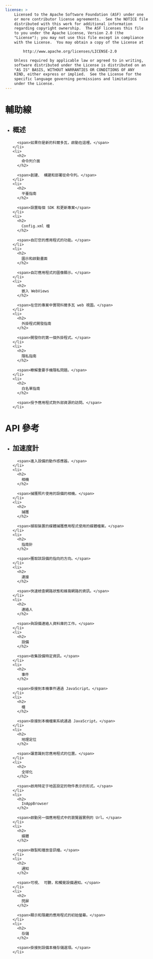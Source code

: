 ```yaml
---
license: >
    Licensed to the Apache Software Foundation (ASF) under one
    or more contributor license agreements.  See the NOTICE file
    distributed with this work for additional information
    regarding copyright ownership.  The ASF licenses this file
    to you under the Apache License, Version 2.0 (the
    "License"); you may not use this file except in compliance
    with the License.  You may obtain a copy of the License at

        http://www.apache.org/licenses/LICENSE-2.0

    Unless required by applicable law or agreed to in writing,
    software distributed under the License is distributed on an
    "AS IS" BASIS, WITHOUT WARRANTIES OR CONDITIONS OF ANY
    KIND, either express or implied.  See the License for the
    specific language governing permissions and limitations
    under the License.
---
```


<div id="home">
  <h1>
    輔助線
  </h1>

  <ul>
    <li>
      <h2>
        概述
      </h2>

      <span>如果你是新的科爾多瓦，啟動在這裡。</span>
    </li>
    <li>
      <h2>
        命令列介面
      </h2>

      <span>創建、 構建和部署從命令列。</span>
    </li>
    <li>
      <h2>
        平臺指南
      </h2>

      <span>設置每個 SDK 和更新專案</span>
    </li>
    <li>
      <h2>
        Config.xml 檔
      </h2>

      <span>自訂您的應用程式的功能。</span>
    </li>
    <li>
      <h2>
        圖示和啟動畫面
      </h2>

      <span>自訂應用程式的圖像顯示。</span>
    </li>
    <li>
      <h2>
        嵌入 WebViews
      </h2>

      <span>在您的專案中實現科爾多瓦 web 視圖。</span>
    </li>
    <li>
      <h2>
        外掛程式開發指南
      </h2>

      <span>開發你的第一個外掛程式。</span>
    </li>
    <li>
      <h2>
        隱私指南
      </h2>

      <span>瞭解重要手機隱私問題。</span>
    </li>
    <li>
      <h2>
        白名單指南
      </h2>

      <span>授予應用程式對外部資源的訪問。</span>
    </li>
  </ul>

  <h1>
    API 參考
  </h1>

  <ul>
    <li>
      <h2>
        加速度計
      </h2>

      <span>進入設備的動作感應器。</span>
    </li>
    <li>
      <h2>
        相機
      </h2>

      <span>捕獲照片使用的設備的相機。</span>
    </li>
    <li>
      <h2>
        捕獲
      </h2>

      <span>擷取裝置的媒體捕獲應用程式使用的媒體檔案。</span>
    </li>
    <li>
      <h2>
        指南針
      </h2>

      <span>獲取該設備的指向的方向。</span>
    </li>
    <li>
      <h2>
        連接
      </h2>

      <span>快速檢查網路狀態和蜂窩網路的資訊。</span>
    </li>
    <li>
      <h2>
        連絡人
      </h2>

      <span>與設備連絡人資料庫的工作。</span>
    </li>
    <li>
      <h2>
        設備
      </h2>

      <span>收集設備特定資訊。</span>
    </li>
    <li>
      <h2>
        事件
      </h2>

      <span>掛接到本機事件通過 JavaScript。</span>
    </li>
    <li>
      <h2>
        檔
      </h2>

      <span>掛接到本機檔案系統通過 JavaScript。</span>
    </li>
    <li>
      <h2>
        地理定位
      </h2>

      <span>讓意識到您應用程式的位置。</span>
    </li>
    <li>
      <h2>
        全球化
      </h2>

      <span>啟用特定于地區設定的物件表示的形式。</span>
    </li>
    <li>
      <h2>
        InAppBrowser
      </h2>

      <span>啟動另一個應用程式中的瀏覽器實例的 Url。</span>
    </li>
    <li>
      <h2>
        媒體
      </h2>

      <span>錄製和播放音訊檔。</span>
    </li>
    <li>
      <h2>
        通知
      </h2>

      <span>可視、 可聽，和觸覺設備通知。</span>
    </li>
    <li>
      <h2>
        閃屏
      </h2>

      <span>顯示和隱藏的應用程式的初始螢幕。</span>
    </li>
    <li>
      <h2>
        存儲
      </h2>

      <span>掛接到設備本機存儲選項。</span>
    </li>
  </ul>
</div>
